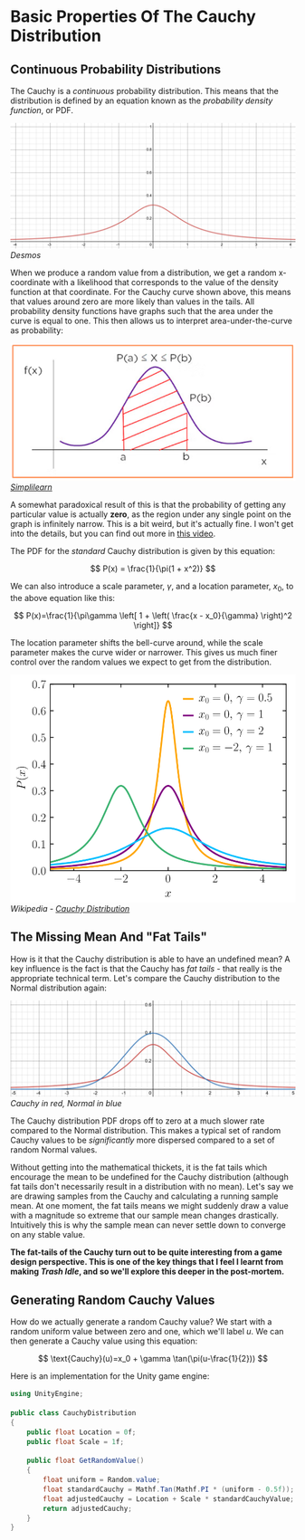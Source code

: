 # Basic Properties Of The Cauchy Distribution
## Continuous Probability Distributions
The Cauchy is a *continuous* probability distribution. This means that the distribution is defined by an equation known as the *probability density function*, or PDF. 

![](./Media/Cauchy_Graph.png)
*Desmos*

When we produce a random value from a distribution, we get a random x-coordinate with a likelihood that corresponds to the value of the density function at that coordinate. For the Cauchy curve shown above, this means that values around zero are more likely than values in the tails. All probability density functions have graphs such that the area under the curve is equal to one. This then allows us to interpret area-under-the-curve as probability:

![](./Media/PDF_Area.png)
*[Simplilearn](https://www.simplilearn.com/tutorials/statistics-tutorial/probability-density-function)*

A somewhat paradoxical result of this is that the probability of getting any particular value is actually **zero**, as the region under any single point on the graph is infinitely narrow. This is a bit weird, but it's actually fine. I won't get into the details, but you can find out more in [this video](https://www.youtube.com/watch?v=ZA4JkHKZM50).

The PDF for the *standard* Cauchy distribution is given by this equation:

$$
P(x) = \frac{1}{\pi(1 + x^2)}
$$

We can also introduce a scale parameter, $\gamma$, and a location parameter, $x_0$, to the above equation like this:

$$
P(x)=\frac{1}{\pi\gamma \left[ 1 + \left( \frac{x - x_0}{\gamma} \right)^2 \right]}
$$

The location parameter shifts the bell-curve around, while the scale parameter makes the curve wider or narrower. This gives us much finer control over the random values we expect to get from the distribution.

![](./Media/CauchyLocationScaleParameters.png)
*Wikipedia - [Cauchy Distribution](https://en.wikipedia.org/wiki/Cauchy_distribution)*
## The Missing Mean And "Fat Tails"
How is it that the Cauchy distribution is able to have an undefined mean? A key influence is the fact is that the Cauchy has *fat tails* - that really is the appropriate technical term. Let's compare the Cauchy distribution to the Normal distribution again:

![](./Media/StableDistributions.png)
*Cauchy in red, Normal in blue*

The Cauchy distribution PDF drops off to zero at a much slower rate compared to the Normal distribution. This makes a typical set of random Cauchy values to be *significantly* more dispersed compared to a set of random Normal values. 

Without getting into the mathematical thickets, it is the fat tails which encourage the mean to be undefined for the Cauchy distribution (although fat tails don't necessarily result in a distribution with no mean). Let's say we are drawing samples from the Cauchy and calculating a running sample mean. At one moment, the fat tails means we might suddenly draw a value with a magnitude so extreme that our sample mean changes drastically. Intuitively this is why the sample mean can never settle down to converge on any stable value. 

**The fat-tails of the Cauchy turn out to be quite interesting from a game design perspective. This is one of the key things that I feel I learnt from making *Trash Idle*, and so we'll explore this deeper in the post-mortem.** 
## Generating Random Cauchy Values
How do we actually generate a random Cauchy value? We start with a random uniform value between zero and one, which we'll label $u$. We can then generate a Cauchy value using this equation:

$$
\text{Cauchy}(u)=x_0 + \gamma \tan(\pi(u-\frac{1}{2}))
$$

Here is an implementation for the Unity game engine:

``` C#
using UnityEngine;

public class CauchyDistribution
{
	public float Location = 0f;
	public float Scale = 1f;
	
	public float GetRandomValue()
	{
		float uniform = Random.value;
		float standardCauchy = Mathf.Tan(Mathf.PI * (uniform - 0.5f));
		float adjustedCauchy = Location + Scale * standardCauchyValue;
		return adjustedCauchy;
	}
}
```
